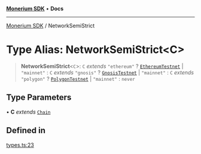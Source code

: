 [**Monerium SDK**](../README.md) • **Docs**

---

[Monerium SDK](../README.md) / NetworkSemiStrict

# Type Alias: NetworkSemiStrict\<C\>

> **NetworkSemiStrict**\<`C`\>: `C` _extends_ `"ethereum"` ? [`EthereumTestnet`](EthereumTestnet.md) \| `"mainnet"` : `C` _extends_ `"gnosis"` ? [`GnosisTestnet`](GnosisTestnet.md) \| `"mainnet"` : `C` _extends_ `"polygon"` ? [`PolygonTestnet`](PolygonTestnet.md) \| `"mainnet"` : `never`

## Type Parameters

• **C** _extends_ [`Chain`](Chain.md)

## Defined in

[types.ts:23](https://github.com/monerium/js-monorepo/blob/132ae6f6b7d189aad355aa9ba25793222c11aea9/packages/sdk/src/types.ts#L23)
